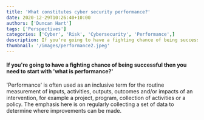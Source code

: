 ```yaml
---
title: 'What constitutes cyber security performance?'
date: 2020-12-29T10:26:40+10:00
authors: ['Duncan Hart']
tags: ['Perspectives']
categories: ['Cyber', 'Risk', 'Cybersecurity', 'Performance',]
description: If you're going to have a fighting chance of being successful then you need to start with 'what is performance?'
thumbnail: '/images/performance2.jpeg'
---
```

#### If you're going to have a fighting chance of being successful then you need to start with 'what is performance?'

'Performance' is often used as an inclusive term for the routine measurement of inputs, activities, outputs, outcomes and/or impacts of an intervention, for example a project, program, collection of activities or a policy. The emphasis here is on regularly collecting a set of data to determine where improvements can be made.
